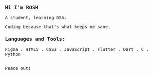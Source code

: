 <samp>
  <h3>Hi I'm ROSH</h3>
  A student, learning DSA.<p>
  Coding because that's what keeps me sane.
<h3>
Languages and Tools:
</h3>
  Figma .
  HTML5 .
  CSS3 .
  JavaScript .
  Flutter .
  Dart .
  C .
  Python
  
  
  
<p><br>
  Peace out!
</samp>
